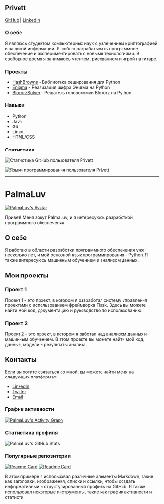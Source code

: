 ## Privett

[GitHub](https://github.com/Privett) | [LinkedIn](https://www.linkedin.com/in/privett/) 

### О себе
Я являюсь студентом компьютерных наук с увлечением криптографией и защитой информации. Я люблю разрабатывать программное обеспечение и экспериментировать с новыми технологиями. В свободное время я занимаюсь чтением, рисованием и игрой на гитаре.

### Проекты
- [HashBrowns](https://github.com/Privett/HashBrowns) - Библиотека хеширования для Python
- [Enigma](https://github.com/Privett/Enigma) - Реализация шифра Энигма на Python
- [BloxorzSolver](https://github.com/Privett/BloxorzSolver) - Решатель головоломки Bloxorz на Python

### Навыки
- Python
- Java
- Git
- Linux
- HTML/CSS

### Статистика
![Статистика GitHub пользователя Privett](https://github-readme-stats.vercel.app/api?username=Privett&show_icons=true&hide_border=true)

![Языки программирования пользователя Privett](https://github-readme-stats.vercel.app/api/top-langs/?username=Privett&layout=compact&hide_border=true&hide_title=true) 

--------------------------------------------------------------------------------------------------

# PalmaLuv

[![PalmaLuv's Avatar](https://avatars.githubusercontent.com/u/84603353?s=400&u=71d2d470bf1c8fbc9e9f2f8162d70e47ca8bb276&v=4)](https://github.com/PalmaLuv)

Привет! Меня зовут PalmaLuv, и я интересуюсь разработкой программного обеспечения.

## О себе

Я работаю в области разработки программного обеспечения уже несколько лет, и мой основной язык программирования - Python. Я также интересуюсь машинным обучением и анализом данных.

## Мои проекты

### Проект 1

[Проект 1](https://github.com/PalmaLuv/project1) - это проект, в котором я разработал систему управления проектами с использованием фреймворка Flask. Здесь вы можете найти мой код, документацию и руководство по использованию.

### Проект 2

[Проект 2](https://github.com/PalmaLuv/project2) - это проект, в котором я работал над анализом данных и машинным обучением. В этом проекте вы можете найти мой код, данные, модели и результаты анализа.

## Контакты

Если вы хотите связаться со мной, вы можете найти меня на следующих платформах:

- [LinkedIn](https://www.linkedin.com/in/PalmaLuv/)
- [Twitter](https://twitter.com/PalmaLuv)
- [Email](mailto:palma.luv@example.com)

### График активности

[![PalmaLuv's Activity Graph](https://activity-graph.herokuapp.com/graph?username=PalmaLuv&theme=github)](https://github.com/PalmaLuv)

### Статистика профиля

![PalmaLuv's GitHub Stats](https://github-readme-stats.vercel.app/api?username=PalmaLuv&show_icons=true&theme=vue) 

### Популярные репозитории

[![Readme Card](https://github-readme-stats.vercel.app/api/pin/?username=PalmaLuv&repo=project1&theme=vue)](https://github.com/PalmaLuv/project1)
[![Readme Card](https://github-readme-stats.vercel.app/api/pin/?username=PalmaLuv&repo=project2&theme=vue)](https://github.com/PalmaLuv/project2)

В этом примере я использовал различные элементы Markdown, такие как заголовки, изображения, списки и ссылки, чтобы создать информативный и структурированный профиль на GitHub. Я также использовал некоторые инструменты, такие как график активности и статисти